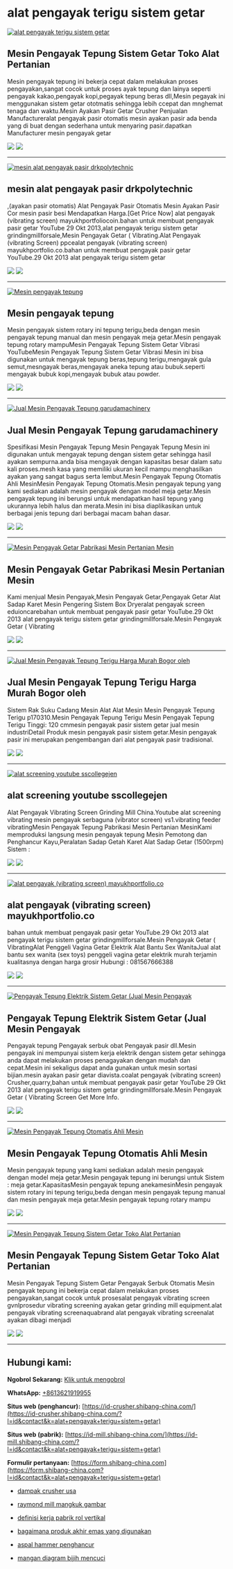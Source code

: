 # alat pengayak terigu sistem getar

<a href="https://swt.shibang-china.com/?l=id&img&k=alat+pengayak+terigu+sistem+getar" target="_blank">![alat pengayak terigu sistem getar](http://static.shibang-china.com/all-800x300/271.jpg)</a>

## Mesin Pengayak Tepung Sistem Getar Toko Alat Pertanian
Mesin pengayak tepung ini bekerja cepat dalam melakukan proses pengayakan,sangat cocok untuk proses ayak tepung dan lainya seperti pengayak kakao,pengayak kopi,pegayak tepung beras dll,Mesin pegayak ini menggunakan sistem getar ototmatis sehingga lebih ccepat dan mnghemat tenaga dan waktu.Mesin Ayakan Pasir Getar Crusher Penjualan Manufactureralat pengayak pasir otomatis mesin ayakan pasir ada benda yang di buat dengan sederhana untuk menyaring pasir.dapatkan Manufacturer mesin pengayak getar


<a href="https://whatsapp.shibangsoft.com/WhatsApp.php" target="_blank" title="WhatsApp">![](http://static.shibang-china.com/icon/whatsapp.png)</a> <a href="https://swt.shibang-china.com/?l=id&icon&k=alat+pengayak+terigu+sistem+getar" target="_blank">![](http://static.shibang-china.com/icon/chat-id.png)</a>

---

<a href="https://swt.shibang-china.com/?l=id&img&k=alat+pengayak+terigu+sistem+getar" target="_blank">![mesin alat pengayak pasir drkpolytechnic](http://static.shibang-china.com/all-800x300/1526.jpg)</a>

## mesin alat pengayak pasir drkpolytechnic
,(ayakan pasir otomatis) Alat Pengayak Pasir Otomatis Mesin Ayakan Pasir Cor mesin pasir besi Mendapatkan Harga.[Get Price Now] alat pengayak (vibrating screen) mayukhportfoliocoin.bahan untuk membuat pengayak pasir getar YouTube 29 Okt 2013,alat pengayak terigu sistem getar grindingmillforsale,Mesin Pengayak Getar ( Vibrating.Alat Pengayak (vibrating Screen) ppcealat pengayak (vibrating screen) mayukhportfolio.co.bahan untuk membuat pengayak pasir getar YouTube.29 Okt 2013 alat pengayak terigu sistem getar


<a href="https://whatsapp.shibangsoft.com/WhatsApp.php" target="_blank" title="WhatsApp">![](http://static.shibang-china.com/icon/whatsapp.png)</a> <a href="https://swt.shibang-china.com/?l=id&icon&k=alat+pengayak+terigu+sistem+getar" target="_blank">![](http://static.shibang-china.com/icon/chat-id.png)</a>

---

<a href="https://swt.shibang-china.com/?l=id&img&k=alat+pengayak+terigu+sistem+getar" target="_blank">![Mesin pengayak tepung](http://static.shibang-china.com/all-800x300/1335.jpg)</a>

## Mesin pengayak tepung
Mesin pengayak sistem rotary ini tepung terigu,beda dengan mesin pengayak tepung manual dan mesin pengayak meja getar.Mesin pengayak tepung rotary mampuMesin Pengayak Tepung Sistem Getar Vibrasi YouTubeMesin Pengayak Tepung Sistem Getar Vibrasi Mesin ini bisa digunakan untuk mengayak tepung beras,tepung terigu,mengayak gula semut,mesngayak beras,mengayak aneka tepung atau bubuk.seperti mengayak bubuk kopi,mengayak bubuk atau powder.


<a href="https://whatsapp.shibangsoft.com/WhatsApp.php" target="_blank" title="WhatsApp">![](http://static.shibang-china.com/icon/whatsapp.png)</a> <a href="https://swt.shibang-china.com/?l=id&icon&k=alat+pengayak+terigu+sistem+getar" target="_blank">![](http://static.shibang-china.com/icon/chat-id.png)</a>

---

<a href="https://swt.shibang-china.com/?l=id&img&k=alat+pengayak+terigu+sistem+getar" target="_blank">![Jual Mesin Pengayak Tepung garudamachinery](http://static.shibang-china.com/all-800x300/1078.jpg)</a>

## Jual Mesin Pengayak Tepung garudamachinery
Spesifikasi Mesin Pengayak Tepung Mesin Pengayak Tepung Mesin ini digunakan untuk mengayak tepung dengan sistem getar sehingga hasil ayakan sempurna.anda bisa mengayak dengan kapasitas besar dalam satu kali proses.mesh kasa yang memiliki ukuran kecil mampu menghasilkan ayakan yang sangat bagus serta lembut.Mesin Pengayak Tepung Otomatis Ahli MesinMesin Pengayak Tepung Otomatis.Mesin pengayak tepung yang kami sediakan adalah mesin pengayak dengan model meja getar.Mesin pengayak tepung ini berungsi untuk mendapatkan hasil tepung yang ukurannya lebih halus dan merata.Mesin ini bisa diaplikasikan untuk berbagai jenis tepung dari berbagai macam bahan dasar.


<a href="https://whatsapp.shibangsoft.com/WhatsApp.php" target="_blank" title="WhatsApp">![](http://static.shibang-china.com/icon/whatsapp.png)</a> <a href="https://swt.shibang-china.com/?l=id&icon&k=alat+pengayak+terigu+sistem+getar" target="_blank">![](http://static.shibang-china.com/icon/chat-id.png)</a>

---

<a href="https://swt.shibang-china.com/?l=id&img&k=alat+pengayak+terigu+sistem+getar" target="_blank">![Mesin Pengayak Getar Pabrikasi Mesin Pertanian Mesin](http://static.shibang-china.com/all-800x300/350.jpg)</a>

## Mesin Pengayak Getar Pabrikasi Mesin Pertanian Mesin
Kami menjual Mesin Pengayak,Mesin Pengayak Getar,Pengayak Getar Alat Sadap Karet Mesin Pengering Sistem Box Dryeralat pengayak screen eduioncarebahan untuk membuat pengayak pasir getar YouTube.29 Okt 2013 alat pengayak terigu sistem getar grindingmillforsale.Mesin Pengayak Getar ( Vibrating


<a href="https://whatsapp.shibangsoft.com/WhatsApp.php" target="_blank" title="WhatsApp">![](http://static.shibang-china.com/icon/whatsapp.png)</a> <a href="https://swt.shibang-china.com/?l=id&icon&k=alat+pengayak+terigu+sistem+getar" target="_blank">![](http://static.shibang-china.com/icon/chat-id.png)</a>

---

<a href="https://swt.shibang-china.com/?l=id&img&k=alat+pengayak+terigu+sistem+getar" target="_blank">![Jual Mesin Pengayak Tepung Terigu Harga Murah Bogor oleh](http://static.shibang-china.com/all-800x300/394.jpg)</a>

## Jual Mesin Pengayak Tepung Terigu Harga Murah Bogor oleh
Sistem Rak Suku Cadang Mesin Alat Alat Mesin Mesin Pengayak Tepung Terigu p170310.Mesin Pengayak Tepung Terigu Mesin Pengayak Tepung Terigu Tinggi: 120 cmmesin pengayak pasir sistem getar jual mesin industriDetail Produk mesin pengayak pasir sistem getar.Mesin pengayak pasir ini merupakan pengembangan dari alat pengayak pasir tradisional.


<a href="https://whatsapp.shibangsoft.com/WhatsApp.php" target="_blank" title="WhatsApp">![](http://static.shibang-china.com/icon/whatsapp.png)</a> <a href="https://swt.shibang-china.com/?l=id&icon&k=alat+pengayak+terigu+sistem+getar" target="_blank">![](http://static.shibang-china.com/icon/chat-id.png)</a>

---

<a href="https://swt.shibang-china.com/?l=id&img&k=alat+pengayak+terigu+sistem+getar" target="_blank">![alat screening youtube sscollegejen](http://static.shibang-china.com/all-800x300/1416.jpg)</a>

## alat screening youtube sscollegejen
Alat Pengayak Vibrating Screen Grinding Mill China.Youtube alat screening vibrating mesin pengayak serbaguna (vibrator screen) vs1.vibrating feeder vibratingMesin Pengayak Tepung Pabrikasi Mesin Pertanian MesinKami memproduksi langsung mesin pengayak tepung Mesin Pemotong dan Penghancur Kayu,Peralatan Sadap Getah Karet Alat Sadap Getar (1500rpm) Sistem :


<a href="https://whatsapp.shibangsoft.com/WhatsApp.php" target="_blank" title="WhatsApp">![](http://static.shibang-china.com/icon/whatsapp.png)</a> <a href="https://swt.shibang-china.com/?l=id&icon&k=alat+pengayak+terigu+sistem+getar" target="_blank">![](http://static.shibang-china.com/icon/chat-id.png)</a>

---

<a href="https://swt.shibang-china.com/?l=id&img&k=alat+pengayak+terigu+sistem+getar" target="_blank">![alat pengayak (vibrating screen) mayukhportfolio.co](http://static.shibang-china.com/all-800x300/1407.jpg)</a>

## alat pengayak (vibrating screen) mayukhportfolio.co
bahan untuk membuat pengayak pasir getar YouTube.29 Okt 2013 alat pengayak terigu sistem getar grindingmillforsale.Mesin Pengayak Getar ( VibratingAlat Penggeli Vagina Getar Elektrik Alat Bantu Sex WanitaJual alat bantu sex wanita (sex toys) penggeli vagina getar elektrik murah terjamin kualitasnya dengan harga grosir Hubungi : 081567666388


<a href="https://whatsapp.shibangsoft.com/WhatsApp.php" target="_blank" title="WhatsApp">![](http://static.shibang-china.com/icon/whatsapp.png)</a> <a href="https://swt.shibang-china.com/?l=id&icon&k=alat+pengayak+terigu+sistem+getar" target="_blank">![](http://static.shibang-china.com/icon/chat-id.png)</a>

---

<a href="https://swt.shibang-china.com/?l=id&img&k=alat+pengayak+terigu+sistem+getar" target="_blank">![Pengayak Tepung Elektrik Sistem Getar (Jual Mesin Pengayak](http://static.shibang-china.com/all-800x300/68.jpg)</a>

## Pengayak Tepung Elektrik Sistem Getar (Jual Mesin Pengayak
Pengayak tepung Pengayak serbuk obat Pengayak pasir dll.Mesin pengayak ini mempunyai sistem kerja elektrik dengan sistem getar sehingga anda dapat melakukan proses penagayakan dengan mudah dan cepat.Mesin ini sekaligus dapat anda gunakan untuk mesin sortasi bijian.mesin ayakan pasir getar diavista.coalat pengayak (vibrating screen) Crusher,quarry,bahan untuk membuat pengayak pasir getar YouTube 29 Okt 2013 alat pengayak terigu sistem getar grindingmillforsale.Mesin Pengayak Getar ( Vibrating Screen Get More Info.


<a href="https://whatsapp.shibangsoft.com/WhatsApp.php" target="_blank" title="WhatsApp">![](http://static.shibang-china.com/icon/whatsapp.png)</a> <a href="https://swt.shibang-china.com/?l=id&icon&k=alat+pengayak+terigu+sistem+getar" target="_blank">![](http://static.shibang-china.com/icon/chat-id.png)</a>

---

<a href="https://swt.shibang-china.com/?l=id&img&k=alat+pengayak+terigu+sistem+getar" target="_blank">![Mesin Pengayak Tepung Otomatis Ahli Mesin](http://static.shibang-china.com/all-800x300/908.jpg)</a>

## Mesin Pengayak Tepung Otomatis Ahli Mesin
Mesin pengayak tepung yang kami sediakan adalah mesin pengayak dengan model meja getar.Mesin pengayak tepung ini berungsi untuk Sistem : meja getar.KapasitasMesin pengayak tepung anekamesinMesin pengayak sistem rotary ini tepung terigu,beda dengan mesin pengayak tepung manual dan mesin pengayak meja getar.Mesin pengayak tepung rotary mampu


<a href="https://whatsapp.shibangsoft.com/WhatsApp.php" target="_blank" title="WhatsApp">![](http://static.shibang-china.com/icon/whatsapp.png)</a> <a href="https://swt.shibang-china.com/?l=id&icon&k=alat+pengayak+terigu+sistem+getar" target="_blank">![](http://static.shibang-china.com/icon/chat-id.png)</a>

---

<a href="https://swt.shibang-china.com/?l=id&img&k=alat+pengayak+terigu+sistem+getar" target="_blank">![Mesin Pengayak Tepung Sistem Getar Toko Alat Pertanian](http://static.shibang-china.com/all-800x300/1104.jpg)</a>

## Mesin Pengayak Tepung Sistem Getar Toko Alat Pertanian
Mesin Pengayak Tepung Sistem Getar Pengayak Serbuk Otomatis Mesin pengayak tepung ini bekerja cepat dalam melakukan proses pengayakan,sangat cocok untuk prosesalat pengayak vibrating screen gvnlprosedur vibrating screening ayakan getar grinding mill equipment.alat pengayak vibrating screenaquabrand alat pengayak vibrating screenalat ayakan dibagi menjadi


<a href="https://whatsapp.shibangsoft.com/WhatsApp.php" target="_blank" title="WhatsApp">![](http://static.shibang-china.com/icon/whatsapp.png)</a> <a href="https://swt.shibang-china.com/?l=id&icon&k=alat+pengayak+terigu+sistem+getar" target="_blank">![](http://static.shibang-china.com/icon/chat-id.png)</a>

---
## Hubungi kami:

**Ngobrol Sekarang:** [Klik untuk mengobrol](https://swt.shibang-china.com?l=id&contact&k=alat+pengayak+terigu+sistem+getar)

**WhatsApp:**  [+8613621919955](https://whatsapp.shibangsoft.com/WhatsApp.php)

**Situs web (penghancur):** [https://id-crusher.shibang-china.com/](https://id-crusher.shibang-china.com/?l=id&contact&k=alat+pengayak+terigu+sistem+getar)

**Situs web (pabrik):** [https://id-mill.shibang-china.com/](https://id-mill.shibang-china.com/?l=id&contact&k=alat+pengayak+terigu+sistem+getar)

**Formulir pertanyaan:** [https://form.shibang-china.com](https://form.shibang-china.com?l=id&contact&k=alat+pengayak+terigu+sistem+getar)

* [dampak crusher usa](../48/dampak%20crusher%20usa.md)

* [raymond mill mangkuk gambar](../43/raymond%20mill%20mangkuk%20gambar.md)

* [definisi kerja pabrik rol vertikal](../47/definisi%20kerja%20pabrik%20rol%20vertikal.md)

* [bagaimana produk akhir emas yang digunakan](../47/bagaimana%20produk%20akhir%20emas%20yang%20digunakan.md)

* [aspal hammer penghancur](../45/aspal%20hammer%20penghancur.md)

* [mangan diagram bijih mencuci](../41/mangan%20diagram%20bijih%20mencuci.md)